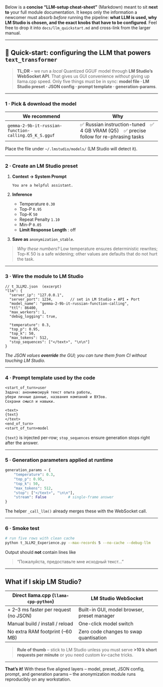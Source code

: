 Below is a **concise “LLM-setup cheat-sheet”** (Markdown) meant to sit **next to** your full module documentation.
It keeps only the information a newcomer must absorb *before* running the pipeline: **what LLM is used, why LM Studio is chosen, and the exact knobs that have to be configured**.
Feel free to drop it into `docs/llm_quickstart.md` and cross-link from the larger manual.

---

## 🚀 Quick-start: configuring the LLM that powers `text_transformer`

> **TL;DR** – we run a *local* Quantized GGUF model through **LM Studio’s WebSocket API**.
> That gives us GUI convenience *without* giving up llama.cpp speed.
> Only five things must be in sync: **model file · LM Studio preset · JSON config · prompt template · generation-params**.

---

### 1 · Pick & download the model

| We recommend                                         | Why                                                                                 |
| ---------------------------------------------------- | ----------------------------------------------------------------------------------- |
| `gemma-2-9b-it-russian-function-calling.Q5_K_S.gguf` | ✅ Russian instruction-tuned ✅ 4 GB VRAM (Q5) ✅ precise follow for re-phrasing tasks |

Place the file under `~/.lmstudio/models/` (LM Studio will detect it).

---

### 2 · Create an **LM Studio preset**

1. **Context → System Prompt**

   ```text
   You are a helpful assistant.
   ```
2. **Inference**

   * Temperature `0.30`
   * Top-P `0.95`
   * Top-K `50`
   * Repeat Penalty `1.10`
   * Min-P `0.05`
   * **Limit Response Length** : off
3. **Save as** `anonymization_stable`.

> *Why these numbers?* Low temperature ensures deterministic rewrites; Top-K 50 is a safe widening; other values are defaults that do not hurt the task.

---

### 3 · Wire the module to LM Studio

```jsonc
// t_3LLM2.json  (excerpt)
"llm": {
  "server_ip": "127.0.0.1",
  "server_port": 1234,        // set in LM Studio ▸ API ▸ Port
  "model_name": "gemma-2-9b-it-russian-function-calling",
  "ttl": 86400,
  "max_workers": 1,
  "debug_logging": true,

  "temperature": 0.3,
  "top_p": 0.95,
  "top_k": 50,
  "max_tokens": 512,
  "stop_sequences": ["</text>", "\n\n"]
}
```

*The JSON values **override** the GUI; you can tune them from CI without touching LM Studio.*

---

### 4 · Prompt template used by the code

```txt
<start_of_turn>user
Задача: анонимизируй текст опыта работы,
убери личные данные, названия компаний и ВУЗов.
Сохрани смысл и навыки.

<text>
{text}
</text>
<end_of_turn>
<start_of_turn>model
```

`{text}` is injected per-row; `stop_sequences` ensure generation stops right after the answer.

---

### 5 · Generation parameters applied at runtime

```python
generation_params = {
    "temperature": 0.3,
    "top_p": 0.95,
    "top_k": 50,
    "max_tokens": 512,
    "stop": ["</text>", "\n\n"],
    "stream": False          # single-frame answer
}
```

The helper `_call_llm()` already merges these with the WebSocket call.

---

### 6 · Smoke test

```bash
# run five rows with clean cache
python t_3LLM2_Experience.py --max-records 5 --no-cache --debug-llm
```

Output should **not** contain lines like

> “Пожалуйста, предоставьте мне исходный текст…”

---

## What if I skip LM Studio?

| Direct llama.cpp (`llama-cpp-python`) | LM Studio WebSocket                         |
| ------------------------------------- | ------------------------------------------- |
| + 2–3 ms faster per request (no JSON) | Built-in GUI, model browser, preset manager |
| Manual build / install / reload       | One-click model switch                      |
| No extra RAM footprint (–60 MB)       | Zero code changes to swap quantisation      |

> **Rule of thumb** – stick to LM Studio unless you must serve **>10 k short requests per minute** or you need custom kv-cache tricks.

---

**That’s it!** With these five aligned layers – model, preset, JSON config, prompt, and generation params – the anonymization module runs reproducibly on any workstation.
